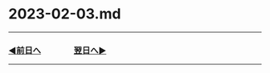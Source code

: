 # 2023-02-03.md

---

### [◀️前日へ](https://github.com/yuasys/chatty-journal/blob/main/2023/02/2023-02-02.md)&emsp;&emsp;&emsp;&emsp;[翌日へ▶️](https://github.com/yuasys/chatty-journal/blob/main/2023/02/2023-02-04.md)

---

